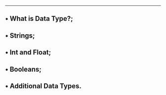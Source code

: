 -------------------------------------------------------------
• What is Data Type?;
-------------------------------------------------------------
• Strings;
-------------------------------------------------------------
• Int and Float;
-------------------------------------------------------------
• Booleans;
-------------------------------------------------------------
• Additional Data Types.
-------------------------------------------------------------

